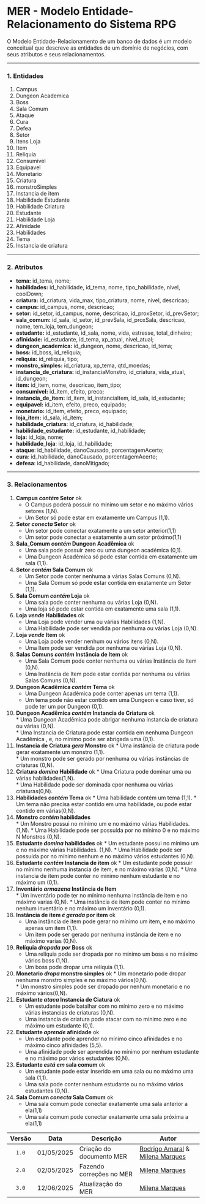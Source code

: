 # **MER \- Modelo Entidade-Relacionamento do Sistema RPG**

O Modelo Entidade-Relacionamento de um banco de dados é um modelo conceitual que descreve as entidades de um domínio de negócios, com seus atributos e seus relacionamentos.

---

### **1\. Entidades**

1. Campus  
2. Dungeon Academica   
3. Boss   
4. Sala Comum
5. Ataque   
6. Cura   
7. Defea   
8. Setor   
9. Itens Loja   
10. Item   
11. Reliquia   
12. Consumivel   
13. Equipavel
14. Monetario
15. Criatura   
16. monstroSimples   
17. Instancia de item   
18. Habilidade Estudante   
19. Habilidade Criatura   
20. Estudante   
21. Habilidade Loja   
22. Afinidade   
23. Habilidades 
24. Tema
25. Instancia de criatura

---

### **2\. Atributos**

* **tema:** id\_tema, nome;   
* **habilidades:** id\_habilidade, id\_tema, nome, tipo\_habilidade, nivel, coolDown;   
* **criatura:** id\_criatura, vida\_max, tipo\_criatura, nome, nivel, descricao;   
* **campus:** id\_campus, nome, descricao;   
* **setor:** id\_setor, id\_campus, nome, descricao, id\_proxSetor, id\_prevSetor;   
* **sala_comum:** id\_sala, id\_setor, id\_prevSala, id\_proxSala, descricao, nome, tem\_loja, tem\_dungeon;   
* **estudante:** id\_estudante, id\_sala, nome, vida, estresse, total\_dinheiro;   
* **afinidade:** id\_estudante, id\_tema, xp\_atual, nivel\_atual;
* **dungeon_academica:** id\_dungeon, nome, descricao, id\_tema;   
* **boss:** id\_boss, id\_reliquia;   
* **reliquia:** id\_reliquia, tipo;   
* **monstro_simples:** id\_criatura, xp\_tema, qtd\_moedas;   
* **instancia\_de\_criatura:** id\_instanciaMonstro, id\_criatura, vida\_atual, id\_dungeon;   
* **item:** id\_item, nome, descricao, item\_tipo;   
* **consumivel:** id\_item, efeito, preco;   
* **instancia\_de\_item:** id\_item, id\_instanciaItem, id\_sala, id\_estudante;   
* **equipavel:** id\_item, efeito, preco, equipado;   
* **monetario:** id\_item, efeito, preco, equipado;   
* **loja\_item:** id\_sala, id\_item;   
* **habilidade\_criatura:** id\_criatura, id\_habilidade;   
* **habilidade\_estudante:** id\_estudante, id\_habilidade;   
* **loja:** id\_loja, nome;   
* **habilidade\_loja**: id\_loja, id\_habilidade;
* **ataque**: id\_habilidade, danoCausado, porcentagemAcerto;
* **cura**: id\_habilidade, danoCausado, porcentagemAcerto;
* **defesa**: id\_habilidade, danoMitigado; 



---

### **3\. Relacionamentos**

1. **Campus *contém* Setor**   ok
    * O Campus poderá possuir no mínimo um setor e no máximo vários setores (1,N).  
    * Um Setor só pode estar em exatamente um Campus (1,1).  
2. **Setor *conecta* Setor**   ok
    * Um setor pode conectar exatamente a um setor anterior(1,1)  
    * Um setor pode conectar a exatamente a um setor próximo(1,1)
3. **Sala_Comum *contém* Dungeon Acadêmica**   ok
    * Uma sala pode possuir zero ou uma dungeon académica (0,1).  
    * Uma Dungeon Acadêmica só pode estar contida em exatamente um sala (1,1).  
4. **Setor *contém* Sala Comum**   ok
    * Um Setor pode conter nenhuma a várias Salas Comuns (0,N).  
    * Uma Sala Comum só pode estar contida em exatamente um Setor (1,1).  
5. **Sala Comum *contém* Loja**  ok
    * Uma sala pode conter nenhuma ou várias Loja (0,N).  
    * Uma loja só pode estar contida em exatamente uma sala (1,1).  
6. **Loja *vende* Habilidades**  ok
    * Uma Loja pode vender uma ou várias Habilidades (1,N).  
    * Uma Habilidade pode ser vendida por nenhuma ou várias Loja (0,N).  
7. **Loja *vende* Item**  ok
    * Uma Loja pode vender nenhum ou vários itens (0,N).  
    * Uma Item pode ser vendida por nenhuma ou várias Loja (0,N).  
8. **Salas Comuns *contém* Instância de Item**  ok
    * Uma Sala Comum pode conter nenhuma ou várias Instância de Item (0,N).  
    * Uma Instância de Item pode estar contida por nenhuma ou várias Salas Comuns (0,N).  
9. **Dungeon Acadêmica *contém* Tema**   ok
    * Uma Dungeon Acadêmica pode conter apenas um tema (1,1).  
    * Um tema pode não estar contido em uma Dungeon e caso tiver, só pode ter um por Dungeon (0,1).  
10.  **Dungeon Acadêmica *contém* Instancia de Criatura** ok   
    * Uma Dungeon Acadêmica pode abrigar nenhuma instancia de criatura ou várias (0,N).  
    * Uma Instancia de Criatura pode estar contida em nenhuma Dungeon Acadêmica , e, no mínimo pode ser abrigada uma (0,1).  
11.  **Instancia de Criatura *gera* Monstro**   ok
    * Uma instância de criatura pode gerar exatamente um monstro (1,1).  
    * Um monstro pode ser gerado por nenhuma ou várias instâncias de criaturas (0,N).  
12.  **Criatura *domina* Habilidade** ok
    * Uma Criatura pode dominar uma ou várias habilidades(1,N).  
    * Uma Habilidade pode ser dominada cpor nenhuma ou várias criaturas(0,N).
13.  **Habilidades *contém* Tema**   ok
    * Uma habilidade contém um tema (1,1).
    * Um tema não precisa estar contido em uma habilidade, ou pode estar contido em várias(0,N).
14.  **Monstro *contém* habilidades**   
    * Um Monstro possui no mínimo um e no máximo várias Habilidades. (1,N).
    * Uma Habilidade pode ser possuída por no mínimo 0 e no máximo N Monstros (0,N).
15.  **Estudante *domina* habilidades**   ok
    * Um estudante possui no mínimo um e no máximo várias Habilidades. (1,N).
    * Uma Habilidade pode ser possuída por no mínimo nenhum e no máximo vários estudantes (0,N).
16.  **Estudante *contém* Instancia de item**   ok
    * Um estudante pode possuir no mínimo nenhuma instancia de item, e no máximo várias (0,N).
    * Uma instancia de item pode conter no mínimo nenhum estudante e no máximo um (0,1).
17.  **Inventário *armazena* Instância de Item**   
    * Um inventário pode ter no mínimo nenhuma instância de item e no máximo varias (0,N).
    * Uma instância de item pode conter no mínimo nenhum inventário e no máximo um inventário (0,1).
18. **Instância de item *é gerada* por item** ok  
    * Uma instância de item pode gerar no mínimo um item, e no máximo apenas um item (1,1).
    * Um item pode ser gerado por nenhuma instância de item e no máximo varias (0,N).
19. **Relíquia *dropada por* Boss**   ok
    * Uma relíquia pode ser dropada por no mínimo um boss e no máximo vários boss (1,N).
    * Um boss pode dropar uma relíquia (1,1).
20.  **Monetario *dropa* monstro simples**   ok
    * Um monetario pode dropar nenhuma monstro simples e no máximo vários(0,N).  
    * Um monstro simples pode ser dropado por nenhum monetario e no máximo vários(0,N).  
21. **Estudante *ataca* Instancia de Ciatura** ok
    * Um estudante pode batalhar com no mínimo zero e no máximo várias instancias de criaturas (0,N).  
    * Uma instancia de criatura pode atacar com no mínimo zero e no máximo um estudante (0,1).
22. **Estudante *aprende* afinidade**   ok
    * Um estudante pode aprender no mínimo cinco afinidades e no máximo cinco afinidades (5,5). 
    * Uma afinidade pode ser aprendida no mínimo por nenhum estudante e no máximo por vários estudantes (0,N).
23. **Estudante *está em* sala comum**   ok
    * Um estudante pode estar inserido em uma sala ou no máximo uma sala (1,1).
    * Uma sala pode conter nenhum estudante ou no máximo vários estudantes (0,N).
24. **Sala Comum *conecta* Sala Comum**   ok
    * Uma sala comum pode conectar exatamente uma sala anterior a ela(1,1)  
    * Uma sala comum pode conectar exatamente uma sala próxima a ela(1,1) 

| Versão |  Data  | Descrição| Autor                 |
| :----: | :--------: | ---------------------------------- | -------------------------------------------------------------------------------- |
| `1.0` | 01/05/2025 | Criação do documento MER      | [Rodrigo Amaral](https://github.com/rodrigoFAmaral) & [Milena Marques](https://github.com/milenamso)|
| `2.0` | 02/05/2025 | Fazendo correções no MER      | [Milena Marques](https://github.com/milenamso)|
|`3.0`| 12/06/2025 | Atualização do MER | [Milena Marques](https://github.com/milenamso)|
